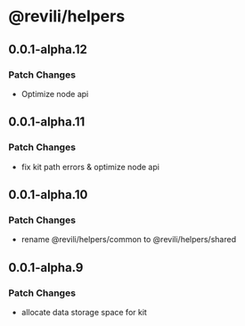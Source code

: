 # @revili/helpers

## 0.0.1-alpha.12

### Patch Changes

- Optimize node api

## 0.0.1-alpha.11

### Patch Changes

- fix kit path errors & optimize node api

## 0.0.1-alpha.10

### Patch Changes

- rename @revili/helpers/common to @revili/helpers/shared

## 0.0.1-alpha.9

### Patch Changes

- allocate data storage space for kit
